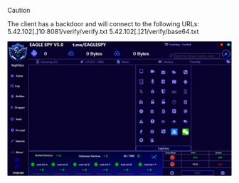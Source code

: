 > [!CAUTION]
> The client has a backdoor and will connect to the following URLs:  
> 5.42.102[.]10:8081/verify/verify.txt
> 5.42.102[.]21/verify/base64.txt

![Screenshot](https://raw.githubusercontent.com/Cryakl/Ultimate-RAT-Collection/refs/heads/main/EagleSpy/EagleSpy%20V5/Screenshot.png)
